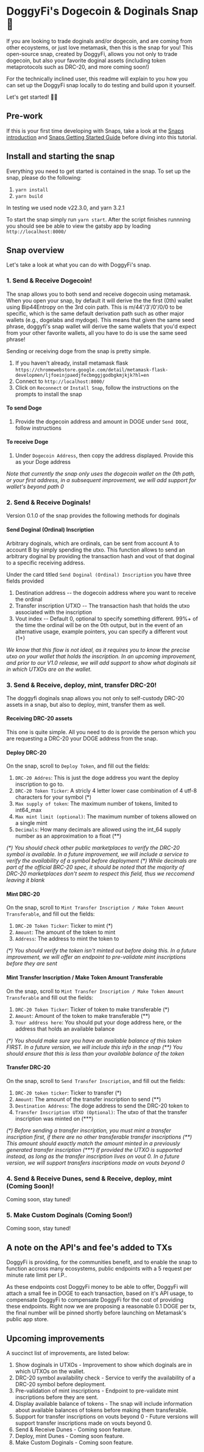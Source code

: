 # DoggyFi's Dogecoin & Doginals Snap 🐶

If you are looking to trade doginals and/or dogecoin, and are coming from other ecoystems, or just love metamask, then this is the snap for you! This open-source snap, created by DoggyFi, allows you not only to trade dogecoin, but also your favorite doginal assets (including token metaprotocols such as DRC-20, and more coming soon!)

For the technically inclined user, this readme will explain to you how you can set up the DoggyFi snap locally to do testing and build upon it yourself.

Let's get started! 🎢🚀

## Pre-work

If this is your first time developing with Snaps, take a look at the [Snaps introduction](https://docs.metamask.io/snaps/) and [Snaps Getting Started Guide](https://docs.metamask.io/snaps/category/get-started/) before diving into this tutorial.

## Install and starting the snap
Everything you need to get started is contained in the snap. To set up the snap, please do the following:
1. `yarn install`  
2. `yarn build` 

In testing we used node v22.3.0, and yarn 3.2.1

To start the snap simply run `yarn start`. After the script finishes runnning you should see be able to view the gatsby app by loading `http://localhost:8000/`

## Snap overview

Let's take a look at what you can do with DoggyFi's snap.

### 1. Send & Receive Dogecoin!
The snap allows you to both send and receive dogecoin using metamask. When you open your snap, by default it will derive the the first (0th) wallet using Bip44Entropy on the 3rd coin path. This is m/44'/3'/0'/0/0 to be specific, which is the same default derivation path such as other major wallets (e.g., dogelabs and mydoge). This means that given the same seed phrase, doggyfi's snap wallet will derive the same wallets that you'd expect from your other favorite wallets, all you have to do is use the same seed phrase!

Sending or receiving doge from the snap is pretty simple.
1. If you haven't already, install metamask flask `https://chromewebstore.google.com/detail/metamask-flask-developmen/ljfoeinjpaedjfecbmggjgodbgkmjkjk?hl=en`
1. Connect to `http://localhost:8000/`  
2. Click on `Reconnect` or `Install Snap`, follow the instructions on the prompts to install the snap  

#### To send Doge
1. Provide the dogecoin address and amount in DOGE under `Send DOGE`, follow instructions

#### To receive Doge
1. Under `Dogecoin Address`, then copy the address displayed. Provide this as your Doge address

*Note that currently the snap only uses the dogecoin wallet on the 0th path, or your first address, in a subsequent improvement, we will add support for wallet's beyond path 0*

### 2. Send & Receive Doginals!
Version 0.1.0 of the snap provides the following methods for doginals

#### Send Doginal (Ordinal) Inscription
Arbitrary doginals, which are ordinals, can be sent from account A to account B by simply spending the utxo. This function allows to send an arbitrary doginal by providing the transaction hash and vout of that doginal to a specific receiving address.

Under the card titled `Send Doginal (Ordinal) Inscription` you have three fields provided
1. Destination address -- the dogecoin address where you want to receive the ordinal
2. Transfer inscription UTXO -- The transaction hash that holds the utxo associated with the inscription  
3. Vout index -- Default 0, optional to specify something different. 99%+ of the time the ordinal will be on the 0th output, but in the event of an alternative usage, example pointers, you can specify a different vout (1+)

*We know that this flow is not ideal, as it requires you to know the precise utxo on your wallet that holds the inscription. In an upcoming improvement, and prior to our V1.0 release, we will add support to show what doginals sit in which UTXOs are on the wallet.*

### 3. Send & Receive, deploy, mint, transfer DRC-20!
The doggyfi doginals snap allows you not only to self-custody DRC-20 assets in a snap, but also to deploy, mint, transfer them as well.

#### Receiving DRC-20 assets
This one is quite simple. All you need to do is provide the person which you are requesting a DRC-20 your DOGE address from the snap.

#### Deploy DRC-20
On the snap, scroll to `Deploy Token`, and fill out the fields:
1. `DRC-20 Addres`: This is just the doge address you want the deploy inscription to go to.
2. `DRC-20 Token Ticker`: A stricly 4 letter lower case combination of 4 utf-8 characters for your symbol (*) 
3. `Max supply of token`: The maximum number of tokens, limited to int64_max
4. `Max mint limit (optional)`: The maximum number of tokens allowed on a single mint
5. `Decimals`: How many decimals are allowed using the int_64 supply number as an approximation to a float (**)

*(\*) You should check other public marketplaces to verify the DRC-20 symbol is available. In a future improvement, we will include a service to verify the availability of a symbol before deployment*
*(\*) While decimals are part of the official BRC-20 spec, it should be noted that the majority of DRC-20 marketplaces don't seem to respect this field, thus we reccomend leaving it blank*

#### Mint DRC-20
On the snap, scroll to `Mint Transfer Inscription / Make Token Amount Transferable`, and fill out the fields:
1. `DRC-20 Token Ticker`: Ticker to mint (*)
2. `Amount`: The amount of the token to mint
3. `Address`: The address to mint the token to

*(\*) You should verify the token isn't minted out before doing this. In a future improvement, we will offer an endpoint to pre-validate mint inscriptions before they are sent*

#### Mint Transfer Inscription / Make Token Amount Transferable
On the snap, scroll to `Mint Transfer Inscription / Make Token Amount Transferable` and fill out the fields:
1. `DRC-20 Token Ticker`: Ticker of token to make transferable (*)  
2. `Amount`: Amount of the token to make transferable (**)
3. `Your address here`: You should put your doge address here, or the address that holds an available balance

*(\*) You should make sure you have an available balance of this token FIRST. In a future version, we will include this info in the snap*
*(\*\*) You should ensure that this is less than your available balance of the token*

#### Transfer DRC-20
On the snap, scroll to `Send Transfer Inscription`, and fill out the fields:
1. `DRC-20 token ticker`: Ticker to transfer (*)
2. `Amount`: The amount of the transfer inscription to send (**)
3. `Destination Address`: The doge address to send the DRC-20 token to
4. `Transfer Inscription UTXO (Optional)`: The utxo of that the transfer inscription was minted on (***)

*(\*) Before sending a transfer inscription, you must mint a transfer inscription first, if there are no other transferable transfer inscriptions*
*(\*\*) This amount should exactly match the amount minted in a previously generated transfer inscription*
*(\*\*\*) If provided the UTXO is supported instead, as long as the transfer inscription lives on vout 0. In a future version, we will support transfers inscriptions made on vouts beyond 0*

### 4. Send & Receive Dunes, send & Receive, deploy, mint (Coming Soon)!
Coming soon, stay tuned!

### 5. Make Custom Doginals (Coming Soon!)
Coming soon, stay tuned!

## A note on the API's and fee's added to TXs
DoggyFi is providing, for the communities benefit, and to enable the snap to function accross many ecosystems, public endpoints with a 5 request per minute rate limit per I.P..

As these endpoints cost DoggyFi money to be able to offer, DoggyFi will attach a small fee in DOGE to each transaction, based on it's API usage, to compensate DoggyFi to compensate DoggyFi for the cost of providing these endpoints. Right now we are proposing a reasonable 0.1 DOGE per tx, the final number will be pinned shortly before launching on Metamask's public app store.

## Upcoming improvements
A succinct list of improvements, are listed below:

1. Show doginals in UTXOs - Improvement to show which doginals are in which UTXOs on the wallet.
2. DRC-20 symbol availability check - Service to verify the availability of a DRC-20 symbol before deployment.
3. Pre-validation of mint inscriptions - Endpoint to pre-validate mint inscriptions before they are sent.
4. Display available balance of tokens - The snap will include information about available balances of tokens before making them transferable.
5. Support for transfer inscriptions on vouts beyond 0 - Future versions will support transfer inscriptions made on vouts beyond 0.
6. Send & Receive Dunes - Coming soon feature.
7. Deploy, mint Dunes - Coming soon feature.
8. Make Custom Doginals - Coming soon feature.
